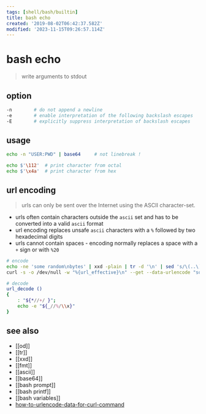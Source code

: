 ```yaml
---
tags: [shell/bash/builtin]
title: bash echo
created: '2019-08-02T06:42:37.582Z'
modified: '2023-11-15T09:26:57.114Z'
---
```


# bash echo

> write arguments to stdout

## option

```sh
-n        # do not append a newline
-e        # enable interpretation of the following backslash escapes
-E        # explicitly suppress interpretation of backslash escapes
```

## usage

```sh
echo -n "USER:PWD" | base64     # not linebreak !

echo $'\112'  # print character from octal 
echo $'\x4a'  # print character from hex 
```

## url encoding

> urls can only be sent over the Internet using the ASCII character-set.

- urls often contain characters outside the `ascii` set and has to be converted into a valid `ascii` format
- url encoding replaces unsafe `ascii` characters with a `%` followed by two hexadecimal digits
- urls cannot contain spaces - encoding normally replaces a space with a `+` sign or with `%20`

```sh
# encode
echo -ne 'some random\nbytes' | xxd -plain | tr -d '\n' | sed 's/\(..\)/%\1/g'
curl -s -o /dev/null -w "%{url_effective}\n" --get --data-urlencode "some random" --data-urlencode "foo=bar" ""

# decode
url_decode ()
{
    : "${*//+/ }";
    echo -e "${_//%/\\x}"
}
```

## see also

- [[od]]
- [[tr]]
- [[xxd]]
- [[fmt]]
- [[ascii]]
- [[base64]]
- [[bash prompt]]
- [[bash printf]]
- [[bash variables]]
- [how-to-urlencode-data-for-curl-command](https://stackoverflow.com/questions/296536/how-to-urlencode-data-for-curl-command)
